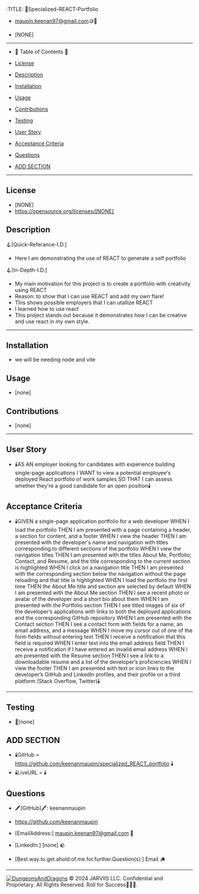
  :TITLE:
👑Specialized-REACT-Portfolio

- maupin.keenan97@gmail.com🪙💸

- [NONE]
-----------------------------------------------------------

- 🧭 Table of Contents 🧭 

- [License](#license)

- [Description](#description)

- [Installation](#installation)

- [Usage](#usage)

- [Contributions](#contributions)

- [Testing](#testing)

- [User Story](#user-story)

- [Acceptance Criteria](#acceptance-criteria)

- [Questions](#questions)

- [ADD SECTION ](#add-section)

-------------------------------------------------------
## License
- [NONE]
- https://opensource.org/licenses/[NONE]

## Description

🪝[Quick-Referance-I.D.] 
- Here I am demonstrating the use of REACT to generate a self portfolio

🪝[In-Depth-I.D.] 
- My main motivation for this project is to create a portfolio with creativity using REACT
- Reason: to show that I can use REACT and add my own flare!
- This shows possible employers that I can utallize REACT
- I learned how to use react
- This project stands out because it demonstrates how I can be creative and use react in my own style.

-------------------------------------------------------
## Installation 
- we will be needing node and vite
## Usage
- [none]
## Contributions
- [none]
-------------------------------------------------------
## User Story
- 🕯️AS AN employer looking for candidates with experience building single-page applications
I WANT to view a potential employee's deployed React portfolio of work samples
SO THAT I can assess whether they're a good candidate for an open position🕯️

## Acceptance Criteria
- 🕯️GIVEN a single-page application portfolio for a web developer
WHEN I load the portfolio
THEN I am presented with a page containing a header, a section for content, and a footer
WHEN I view the header
THEN I am presented with the developer's name and navigation with titles corresponding to different sections of the portfolio
WHEN I view the navigation titles
THEN I am presented with the titles About Me, Portfolio, Contact, and Resume, and the title corresponding to the current section is highlighted
WHEN I click on a navigation title
THEN I am presented with the corresponding section below the navigation without the page reloading and that title is highlighted
WHEN I load the portfolio the first time
THEN the About Me title and section are selected by default
WHEN I am presented with the About Me section
THEN I see a recent photo or avatar of the developer and a short bio about them
WHEN I am presented with the Portfolio section
THEN I see titled images of six of the developer’s applications with links to both the deployed applications and the corresponding GitHub repository
WHEN I am presented with the Contact section
THEN I see a contact form with fields for a name, an email address, and a message
WHEN I move my cursor out of one of the form fields without entering text
THEN I receive a notification that this field is required
WHEN I enter text into the email address field
THEN I receive a notification if I have entered an invalid email address
WHEN I am presented with the Resume section
THEN I see a link to a downloadable resume and a list of the developer’s proficiencies
WHEN I view the footer
THEN I am presented with text or icon links to the developer’s GitHub and LinkedIn profiles, and their profile on a third platform (Stack Overflow, Twitter)🕯️
-------------------------------------------------------

## Testing
- 🧪[none]

## ADD SECTION 
- 🕯️GitHub = https://github.com/keenanmaupin/specialized_REACT_portfolio 🕯️
- 🕯️LiveURL = 🕯️
## Questions
- 🖍️[GitHub]🖍️: keenanmaupin
- https://github.com/keenanmaupin
- [EmailAddress:] maupin.keenan97@gmail.com 🍄
- [LinkedIn:] [none] 🪨

- [Best.way.to.get.ahold.of.me.for.further.Question(s):] Email 🪵

---

[![DungeonsAndDragons](https://cdn3.emoji.gg/emojis/2932-dungeonsanddragons.gif)](https://emoji.gg/emoji/2932-dungeonsanddragons)
© 2024 JARVIIS LLC. Confidential and Proprietary. All Rights Reserved. Roll for Success🧙🏾‍♂️.